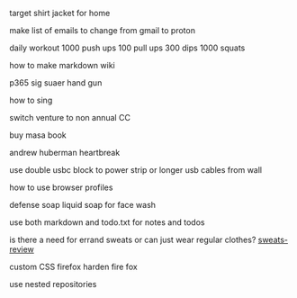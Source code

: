 target shirt jacket for home

make list of emails to change from gmail to proton

daily workout
    1000 push ups
    100 pull ups
    300 dips
    1000 squats

how to make markdown wiki

p365 sig suaer hand gun

how to sing

switch venture to non annual CC

buy masa book

andrew huberman heartbreak

use double usbc block to power strip or longer usb cables from wall
	
how to use browser profiles

defense soap liquid soap for face wash

use both markdown and todo.txt for notes and todos

is there a need for errand sweats or can just wear regular clothes?
[sweats-review](../Inbox/sweats.txt)

custom CSS firefox 
harden fire fox

use nested repositories